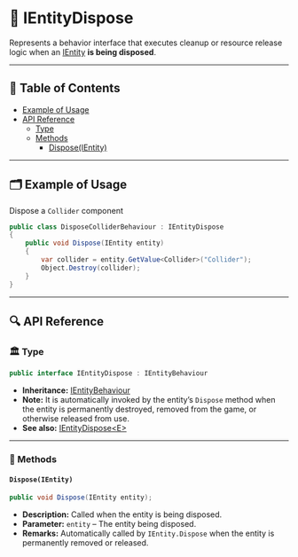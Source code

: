 # 🧩️ IEntityDispose

Represents a behavior interface that executes cleanup or resource release logic when
an [IEntity](../Entities/IEntity.md) **is being disposed**.

---

## 📑 Table of Contents

- [Example of Usage](#-example-of-usage)
- [API Reference](#-api-reference)
    - [Type](#-type)
    - [Methods](#-methods)
        - [Dispose(IEntity)](#disposeientity)

---

## 🗂 Example of Usage

Dispose a `Collider` component

```csharp
public class DisposeColliderBehaviour : IEntityDispose
{
    public void Dispose(IEntity entity)
    {
        var collider = entity.GetValue<Collider>("Collider");
        Object.Destroy(collider);
    }
}
```

---

## 🔍 API Reference

### 🏛️ Type <div id="-type"></div>

```csharp
public interface IEntityDispose : IEntityBehaviour
```

- **Inheritance:** [IEntityBehaviour](IEntityBehaviour.md)
- **Note:** It is automatically invoked by the entity’s `Dispose`
  method when the entity is permanently destroyed, removed from the game, or otherwise released from use.
- **See also:** [IEntityDispose&lt;E&gt;](IEntityDispose%601.md)

---

### 🏹 Methods

#### `Dispose(IEntity)`

```csharp
public void Dispose(IEntity entity);
```

- **Description:** Called when the entity is being disposed.
- **Parameter:** `entity` – The entity being disposed.
- **Remarks:** Automatically called by `IEntity.Dispose` when the entity is permanently removed or released.